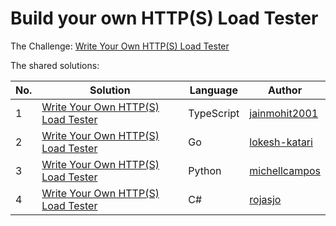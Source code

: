 # Build your own HTTP(S) Load Tester

The Challenge: [Write Your Own HTTP(S) Load Tester](https://codingchallenges.fyi/challenges/challenge-load-tester)

The shared solutions:

| No. | Solution | Language | Author |
|-----|----------|----------|--------|
| 1 | [Write Your Own HTTP(S) Load Tester](https://github.com/jainmohit2001/coding-challenges/tree/master/src/41) | TypeScript | [jainmohit2001](https://github.com/jainmohit2001) |
| 2 | [Write Your Own HTTP(S) Load Tester](https://github.com/lokesh-katari/GoSurge/tree/main) | Go | [lokesh-katari](https://github.com/lokesh-katari) |
| 3 | [Write Your Own HTTP(S) Load Tester](https://github.com/michellcampos/pythonccload) | Python | [michellcampos](https://github.com/michellcampos) |
| 4 | [Write Your Own HTTP(S) Load Tester](https://github.com/rojasjo/HttpLoadTester) | C# | [rojasjo](https://github.com/rojasjo) |
